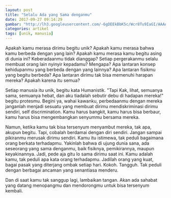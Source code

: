 ```yaml
---
layout: post
title: "Selalu Ada yang Sama denganmu"
date: 2017-09-27 09:14:29
gambar: "http://lh3.googleusercontent.com/-6gDEEkBbK5c/Wcr8Tu9IaGI/AAAAAAAACSs/I9nJ9GJWNy4tZiZuuFZzv6LEo0CKtym8gCLcBGAs/s900/friendship_never_dies_by_nami86.png"
categories: artikel
tags: [unik, manusia]
---
```


Apakah kamu merasa dirimu begitu unik? Apakah kamu merasa bahwa kamu berbeda dengan yang lain? Apakah kamu merasa kamu begitu asing di dunia ini? Keberadaanmu tidak dianggap? Setiap pergerakanmu selalu membuat orang lain nyinyir kepadamu? Mengapa? Apa lantaran konsep kehidupanmu yang berbeda dengan yang lainnya? Apa lantaran fisikmu yang begitu berbeda? Apa lantaran dirimu tak bisa memenuhi harapan mereka? Apakah karena itu semua?

Setiap manusia itu unik, begitu kata Humanistik. "Tapi Kak, lihat, semuanya sama, semuanya hebat, dan aku tiadalah sebutir debu di hadapan mereka!" begitu protesmu. Begini ya, wahai kawanku, perbedaanmu dengan mereka janganlah menjadi sesuatu yang membuat dirimu mendiskriminasi dirimu sendiri, self discrimination. Kamu harus bangkit, kamu harus bisa berbaur, kamu harus bisa mengembangkan senyummu bersama mereka.

Namun, ketika kamu tak bisa tersenyum menyambut mereka, tak apa, akupun begitu. Tapi, cobalah berdamai dengan diri sendiri. Jangan sampai pikiranmu merusak dirimu sendiri. Kamu itu istimewa, tak peduli bagaimana orang berkata terhadapmu. Yakinlah bahwa di ujung dunia sana, ada seseorang yang sama denganmu, baik fisiknya, pemikirannya, maupun keyakinannya. Jadi, pede aja gitu lo sama dirimu saat ini. Kamu adalah kamu, tak peduli apa kata orang terhadapmu. Jadilah orang yang kuat, bagai pasak yang diterjang ombak setiap hari. Kokoh. Tangguh. Tak peduli dengan berbagai ancaman yang senantiasa menderu.

Dan di saat kamu tak sanggup lagi, lambaikan tangan. Akan ada sahabat yang datang menopangmu dan mendorongmu untuk bisa tersenyum kembali.